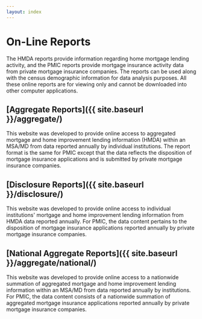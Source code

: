 ```yaml
---
layout: index
---
```


# On-Line Reports

The HMDA reports provide information regarding home mortgage lending activity, and the PMIC reports provide mortgage insurance activity data from private mortgage insurance companies. The reports can be used along with the census demographic information for data analysis purposes. All these online reports are for viewing only and cannot be downloaded into other computer applications.

## [Aggregate Reports]({{ site.baseurl }}/aggregate/)

This website was developed to provide online access to aggregated mortgage and home improvement lending information (HMDA) within an MSA/MD from data reported annually by individual institutions. The report format is the same for PMIC except that the data reflects the disposition of mortgage insurance applications and is submitted by private mortgage insurance companies.

## [Disclosure Reports]({{ site.baseurl }}/disclosure/)

This website was developed to provide online access to individual institutions' mortgage and home improvement lending information from HMDA data reported annually. For PMIC, the data content pertains to the disposition of mortgage insurance applications reported annually by private mortgage insurance companies.

## [National Aggregate Reports]({{ site.baseurl }}/aggregate/national/)

This website was developed to provide online access to a nationwide summation of aggregated mortgage and home improvement lending information within an MSA/MD from data reported annually by institutions. For PMIC, the data content consists of a nationwide summation of aggregated mortgage insurance applications reported annually by private mortgage insurance companies.